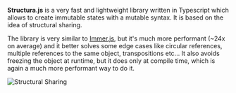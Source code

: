 **Structura.js** is a very fast and lightweight library written in Typescript which allows to create immutable states with a mutable syntax. It is based on the idea of structural sharing.

The library is very similar to [Immer.js](https://immerjs.github.io/immer/), but it's much more performant (~24x on average) and it better solves some edge cases like circular references, multiple references to the same object, transpositions etc... It also avoids freezing the object at runtime, but it does only at compile time, which is again a much more performant way to do it.

![Structural Sharing](/pics/structural-sharing.png)